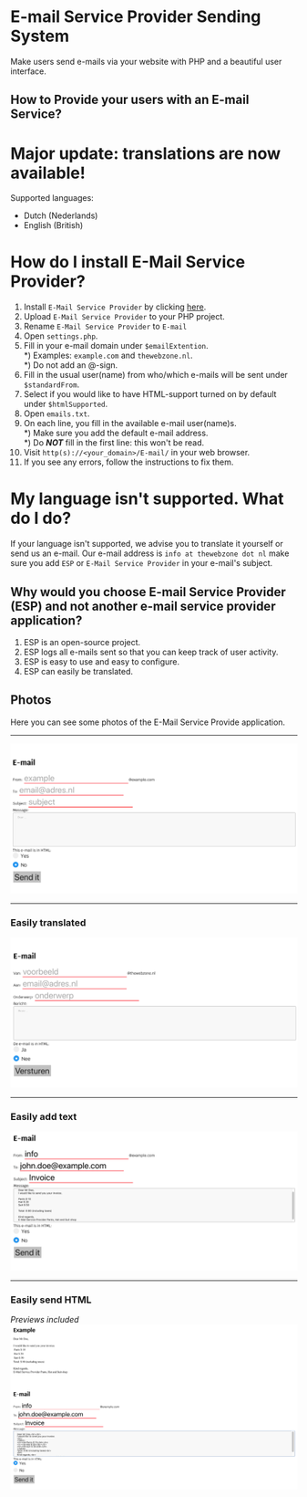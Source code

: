 # E-mail Service Provider Sending System
Make users send e-mails via your website with PHP and a beautiful user interface.

## How to Provide your users with an E-mail Service?
# Major update: translations are now available!
Supported languages:
* Dutch (Nederlands)
* English (British)

# How do I install E-Mail Service Provider?
1) Install `E-Mail Service Provider` by clicking [here](https://github.com/ImmanuelNL/E-Mail-Service-Provider/archive/3.2.zip).
2) Upload `E-Mail Service Provider` to your PHP project.
3) Rename `E-Mail Service Provider` to `E-mail`  
4) Open `settings.php`.
5) Fill in your e-mail domain under `$emailExtention`.  
*) Examples: `example.com` and `thewebzone.nl`.  
*) Do not add an @-sign.
6) Fill in the usual user(name) from who/which e-mails will be sent under `$standardFrom`.
7) Select if you would like to have HTML-support turned on by default under `$htmlSupported`.
8) Open `emails.txt`.
9) On each line, you fill in the available e-mail user(name)s.  
*) Make sure you add the default e-mail address.  
*) Do **_NOT_** fill in the first line: this won't be read.
10) Visit `http(s)://<your_domain>/E-mail/` in your web browser.
11) If you see any errors, follow the instructions to fix them.

# My language isn't supported. What do I do?
If your language isn't supported, we advise you to translate it yourself or send us an e-mail. Our e-mail address is `info at thewebzone dot nl` make sure you add `ESP` or `E-Mail Service Provider` in your e-mail's subject.

## Why would you choose E-mail Service Provider (ESP) and not another e-mail service provider application?
1) ESP is an open-source project.
2) ESP logs all e-mails sent so that you can keep track of user activity.
3) ESP is easy to use and easy to configure.
4) ESP can easily be translated.

## Photos
Here you can see some photos of the E-Mail Service Provide application.
___
![ScreenShot2](https://github.com/ImmanuelNL/E-Mail-Service-Provider/blob/master/Images/ScreenShot2.png)
___
### Easily translated
![ScreenShot1](https://github.com/ImmanuelNL/E-Mail-Service-Provider/blob/master/Images/ScreenShot%201.png)
___
### Easily add text
![ScreenShot3](https://github.com/ImmanuelNL/E-Mail-Service-Provider/blob/master/Images/ScreenShot3.png)
___
### Easily send HTML
_Previews included_
![ScreenShot4](https://github.com/ImmanuelNL/E-Mail-Service-Provider/blob/master/Images/ScreenShot4.png)
